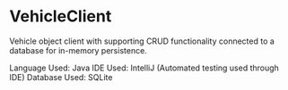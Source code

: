 # VehicleClient
Vehicle object client with supporting CRUD functionality connected to a database for in-memory persistence.

Language Used:  Java
IDE Used:       IntelliJ (Automated testing used through IDE)
Database Used:  SQLite
